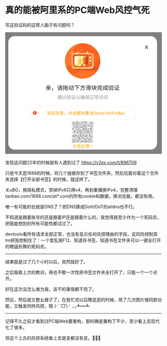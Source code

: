 # 真的能被阿里系的PC端Web风控气死

写这验证码的这帮人脑子有问题吗？

![alt text](./assets/2025-09-30_Fuck1688/PixPin_2025-09-30_17-25-28.png)

发现这问题22年的时候就有人遇到过了 https://v2ex.com/t/896709

只是今天逛1688的时候，将几个链接存到了书签文件夹，然后后面对着这个文件夹选择【打开全部书签】的时候，就这样了。

关uBO，换隐私模式，禁掉IPv6只用v4，再到重播换IPv4，完整清理taobao.com/1688.com/ali\*.com的所有cookie和数据，换浏览器，都没有用。

唯一有可能的也就是DNS了？把DNS换成DoH/DoT的alidns也不行。

不知道是跟着账号的还是跟着IP还是跟着什么的，我觉得我至少作为一个死码农，把我能想到的所有可能性都试过了。

devtools看所有请求全部正常，也没有显示任何风控理由的字段，这风险控制真tm把我控制住了：一个爱乱按F12、知道存书签、知道书签文件夹可以一键全打开的瞎逼折腾的死码农。

---

结果就是过了几个小时以后，突然就好了。

之后吸取上次的教训，再也不敢一次性把书签文件夹全打开了，只能一个一个点开。

好在这次没怎么难为我，该干的事情都干完了。

然后，然后就又整幺蛾子了。在我忙完以后瞎逛逛的时候，用了几次图片搜同款功能，又触发同样风控，糙 (╯‵□′)╯︵┻━┻

---

记得不久之前才看到过PC端Web要重构，那的确是重构了不少，至少看上去现代化了很多。

但这个上古的风控系统看上去是变都没有变。🤮🤮🤮
